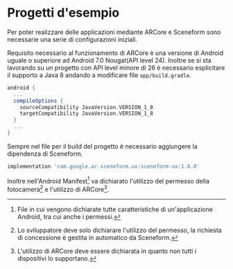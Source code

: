 # Progetti d'esempio

Per poter realizzare delle applicazioni mediante ARCore e Sceneform sono necessarie una serie di configurazioni iniziali.

Requisito necessario al funzionamento di ARCore è una versione di Android uguale o superiore ad Android 7.0 Nougat(API level 24).
Inoltre se si sta lavorando su un progetto con API level minore di 26 è necessario esplicitare il supporto a Java 8 andando a modificare file `app/build.gradle`.

```gradle
android {
  ...
  compileOptions {
    sourceCompatibility JavaVersion.VERSION_1_8
    targetCompatibility JavaVersion.VERSION_1_8
  }
  ...
}
```

Sempre nel file per il build del progetto è necessario aggiungere la dipendenza di Sceneform.

```gradle
implementation 'com.google.ar.sceneform.ux:sceneform-ux:1.6.0'
```

Inoltre nell'Android Manifest[^manifest] va dichiarato l'utilizzo del permesso della fotocamera[^camera] e l'utilizzo di ARCore[^arcore].

[^manifest]: File in cui vengono dichiarate tutte caratteristiche di un'applicazione Android, tra cui anche i permessi.

[^camera]: Lo sviluppatore deve solo dichiarare l'utilizzo del permesso, la richiesta di concessione è gestita in automatico da Sceneform.

[^arcore]: L'utilizzo di ARCore deve essere dichiarata in quanto non tutti i dispositivi lo supportano.
